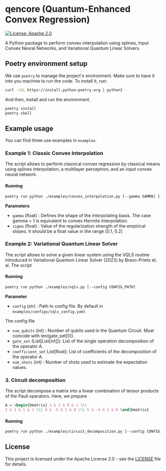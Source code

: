 # qencore (Quantum-Enhanced Convex Regression)

 [![License: Apache 2.0](https://img.shields.io/github/license/saltstack/salt)](https://opensource.org/license/apache-2-0)
 

A Python package to perform convex interpolation using splines, Input Convex 
Neural Networks, and Variational Quantum Linear Solvers.

## Poetry environment setup

We use `poetry` to manage the project's environment. Make sure to have it 
into you machine to run the code. To install it, run:

```bash
curl -sSL https://install.python-poetry.org | python3 -
```
And then, install and run the environment.

```bash
poetry install
poetry shell
```

## Example usage 

You can find three use examples in `examples`. 

### Example 1: Classic Convex Interpolation

The script allows to perform classical convex regression by classical means 
using splines interpolation, a multilayer perceptron, and an input convex
neural network. 

#### Running 

```sh
poetry run python ./examples/convex_interpolation.py [--gamma GAMMA] [--sigma SIGMA]
```

**Parameters**

- `gamma` (float) : Defines the shape of the interpolating basis. The case gamma = 1 is equivalent to convex Hermite interpolation.
- `sigma` (float) : Value of the regularization strength of the empirical slopes. It should be a
        float value in the range [0.1, 0.2]
        

### Example 2: Variational Quantum Linear Solver

The script allows to solve a given linear system using the VQLS routine introduced in 
Variational Quantum Linear Solver (2023) by Bravo-Prieto et. al. The script 

#### Running 

```sh
poetry run python ./examples/vqls.py [--config CONFIG_PATH]
```

**Parameter**

- `config` (str) : Path to config file. By default in `examples/configs/vqls_config.yaml`

The config file 

- `num_qubits` (int) : Number of qubits used in the Quantum Circuit. Must coincide with len(gate_set[0]).
- `gate_set` (List[List[int]]): List of the single operation decomposition of the operator A. 
- `coefficient_set` List[float]: List of coefficients of the decomposition of the operator A.
- `num_shots` (int) : Number of shots used to estimate the expectation values.


### 3. Circuit decomposition

The script decompose a matrix into a linear combination of tensor products of
the Pauli operators. Here, we prepare 
```tex
A = \begin{bmatrix} 1 & 2 & 0 & 1 \\\ 
2 & 1 & 1 & 1 \\\ 4 & -5 & 1 & 0 \\\ 5 & -4 & 1 & 0 \end{bmatrix}
```

 #### Running 

```sh
poetry run python ./examples/circuit_decomposition.py [--config CONFIG_PATH]
```

## License

This project is licensed under the Apache License 2.0 - see the [LICENSE](LICENSE)
file for details.
